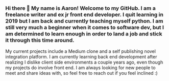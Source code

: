 ### Hi there 👋 My name is Aaron! Welcome to my GitHub. I am a freelance writer and ex jr front end developer. I quit learning in 2019 but I am back and currently teaching myself python. I am still very much a beginner when it comes to software dev, but I am determined to learn enough in order to land a job and stick it through this time around.
My current projects include a Medium clone and a self publishing novel integration platform.
I am currently learning back end development after realizing I dislike client side environments a couple years ago, even though my projects do involve front end.
I am always looking for new people to meet and share ideas with, so feel free to reach out if you feel inclined :)


<!--
**frequencycodes/frequencycodes** is a ✨ _special_ ✨ repository because its `README.md` (this file) appears on your GitHub profile.

Here are some ideas to get you started:

- 🔭 I’m currently working on ...
- 🌱 I’m currently learning ...
- 👯 I’m looking to collaborate on ...
- 🤔 I’m looking for help with ...
- 💬 Ask me about ...
- 📫 How to reach me: ...
- 😄 Pronouns: ...
- ⚡ Fun fact: ...
-->
